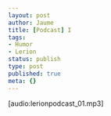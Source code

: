 ```yaml
---
layout: post
author: Jaume
title: [Podcast] I
tags:
- Humor
- Lerion
status: publish
type: post
published: true
meta: {}
---
```

[audio:lerionpodcast_01.mp3]
